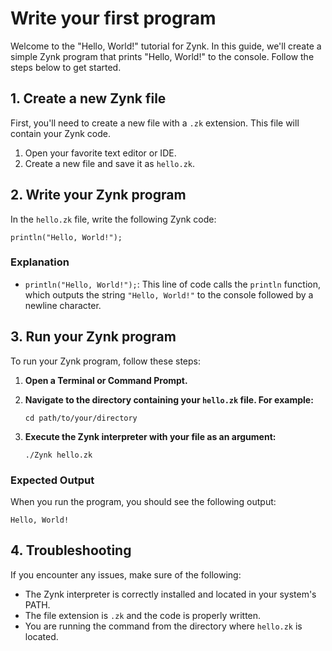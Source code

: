 # Write your first program

Welcome to the "Hello, World!" tutorial for Zynk. In this guide, we'll create a simple Zynk program that prints "Hello, World!" to the console. Follow the steps below to get started.

## 1. Create a new Zynk file

First, you'll need to create a new file with a `.zk` extension. This file will contain your Zynk code.

1. Open your favorite text editor or IDE.
2. Create a new file and save it as `hello.zk`.

## 2. Write your Zynk program

In the `hello.zk` file, write the following Zynk code:

    println("Hello, World!");

### Explanation

- `println("Hello, World!");`: This line of code calls the `println` function, which outputs the string `"Hello, World!"` to the console followed by a newline character.

## 3. Run your Zynk program

To run your Zynk program, follow these steps:

1. **Open a Terminal or Command Prompt.**
2. **Navigate to the directory containing your `hello.zk` file. For example:**

    ```
    cd path/to/your/directory
    ```

3. **Execute the Zynk interpreter with your file as an argument:**

    ```
    ./Zynk hello.zk
    ```

### Expected Output

When you run the program, you should see the following output:

    Hello, World!

## 4. Troubleshooting

If you encounter any issues, make sure of the following:

- The Zynk interpreter is correctly installed and located in your system's PATH.
- The file extension is `.zk` and the code is properly written.
- You are running the command from the directory where `hello.zk` is located.